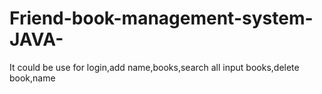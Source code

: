 # Friend-book-management-system-JAVA-
It could be use for login,add name,books,search all input books,delete book,name
